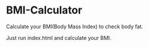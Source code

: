 # BMI-Calculator
Calculate your BMI(Body Mass Index) to check body fat.

Just run index.html and calculate your BMI.
